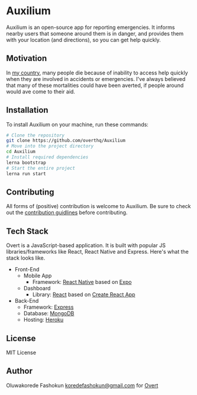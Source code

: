 # Auxilium

Auxilium is an open-source app for reporting emergencies. It informs nearby users that someone around them is in danger, and provides them with your location (and directions), so you can get help quickly.

## Motivation

In [my country](https://en.wikipedia.org/wiki/Nigeria), many people die because of inability to access help quickly when they are involved in accidents or emergencies. I've always believed that many of these mortalities could have been averted, if people around would ave come to their aid.

## Installation

To install Auxilium on your machine, run these commands:

```sh
# Clone the repository
git clone https://github.com/overthq/Auxilium
# Move into the project directory
cd Auxilium
# Install required dependencies
lerna bootstrap
# Start the entire project
lerna run start
```

## Contributing

All forms of (positive) contribution is welcome to Auxilium. Be sure to check out the [contribution guidlines](.github/CONTRIBUTING.md) before contributing.

## Tech Stack

Overt is a JavaScript-based application. It is built with popular JS libraries/frameworks like React, React Native and Express. Here's what the stack looks like.

- Front-End
  - Mobile App
    - Framework: [React Native](https://facebook.github.io/react-native) based on [Expo](https://expo.io)
  - Dashboard
    - Library: [React](https://facebook.github.io/react) based on [Create React App](https://facebook.github.io/create-react-app)
- Back-End
  - Framework: [Express](https://expressjs.org)
  - Database: [MongoDB](https://mongodb.com)
  - Hosting: [Heroku](https://heroku.com)

## License

MIT License

## Author

Oluwakorede Fashokun <koredefashokun@gmail.com> for [Overt](https://overt.dev)
